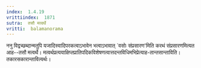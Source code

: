 ```yaml
---
index:  1.4.19
vrittiindex:  1871
sutra:  तसौ मत्वर्थे
vritti:  balamanorama 
---
```


ननु विद्वच्छब्दान्मतुपि यजादिस्वादिपरकत्वाऽभावेन भत्वाऽभावात् `वसोः संप्रसारण'मिति करथं संप्रसारणमित्यत आह--तसौ मत्वर्थे। मत्वर्थप्रत्ययाक्षिप्तप्रातिपदिकविशेषणत्वात्तदन्तविधिमभिप्रेत्याह-तान्तसान्ताविति। तकारसकारान्तावित्यर्थः। 

